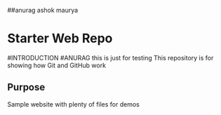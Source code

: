 ##anurag ashok maurya
# Starter Web Repo
#INTRODUCTION
#ANURAG
this is just for testing
This repository is for showing how Git and GitHub work

## Purpose

Sample website with plenty of files for demos